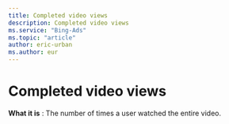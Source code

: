 ```yaml
---
title: Completed video views
description: Completed video views
ms.service: "Bing-Ads"
ms.topic: "article"
author: eric-urban
ms.author: eur
---
```


# Completed video views

**What it is** : The number of times a user watched the entire video.


